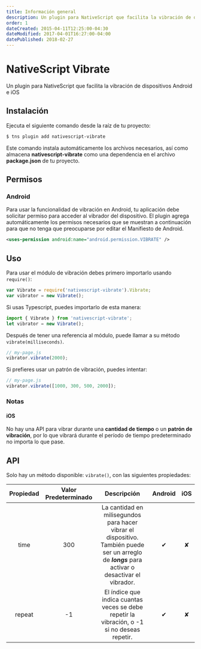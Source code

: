 ```yaml
---
title: Información general
description: Un plugin para NativeScript que facilita la vibración de dispositivos Android e iOS
order: 1
dateCreated: 2015-04-11T12:25:00-04:30
dateModified: 2017-04-01T16:27:00-04:00
datePublished: 2018-02-27
---
```


# NativeScript Vibrate

Un plugin para NativeScript que facilita la vibración de dispositivos Android e iOS

## Instalación

Ejecuta el siguiente comando desde la raíz de tu proyecto:

```bash
$ tns plugin add nativescript-vibrate
```

Este comando instala automáticamente los archivos necesarios, así como almacena **nativescript-vibrate** como una dependencia en el archivo **package.json** de tu proyecto.

## Permisos

### Android

Para usar la funcionalidad de vibración en Android, tu aplicación debe solicitar permiso para acceder al vibrador del dispositivo. El plugin agrega automáticamente los permisos necesarios que se muestran a continuación para que no tenga que preocuparse por editar el Manifiesto de Android.

```xml
<uses-permission android:name="android.permission.VIBRATE" />
```

## Uso

Para usar el módulo de vibración debes primero importarlo usando `require()`:

```js
var Vibrate = require('nativescript-vibrate').Vibrate;
var vibrator = new Vibrate();
```

Si usas Typescript, puedes importarlo de esta manera:

```typescript
import { Vibrate } from 'nativescript-vibrate';
let vibrator = new Vibrate();
```

Después de tener una referencia al módulo, puede llamar a su método `vibrate(milliseconds)`.

```js
// my-page.js
vibrator.vibrate(2000);
```

Si prefieres usar un patrón de vibración, puedes intentar:

```js
// my-page.js
vibrator.vibrate([1000, 300, 500, 2000]);
```

### Notas

#### iOS

No hay una API para vibrar durante una **cantidad de tiempo** o un **patrón de vibración**, por lo que vibrará durante el período de tiempo predeterminado no importa lo que pase.

## API

Solo hay un método disponible: `vibrate()`, con las siguientes propiedades:

| Propiedad | Valor Predeterminado | Descripción | Android | iOS |
| :-: | :-: | :-: | :-: | :-: |
| time | 300 | La cantidad en milisegundos para hacer vibrar el dispositivo. También puede ser un arreglo de ***longs*** para activar o desactivar el vibrador. | ✔︎ | ✘ |
| repeat | -1 | El índice que indica cuantas veces se debe repetir la vibración, o -1 si no deseas repetir. | ✔︎ | ✘ |